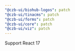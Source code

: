 ```yaml
---
"@czb-ui/biohub-logos": patch
"@czb-ui/tinacms": patch
"@czb-ui/forms": patch
"@czb-ui/core": patch
"@czb-ui/viz": patch
---
```


Support React 17
